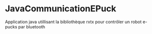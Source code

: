 # JavaCommunicationEPuck
Application java utillisant la bibliothèque rxtx pour contrôler un robot e-pucks par bluetooth
